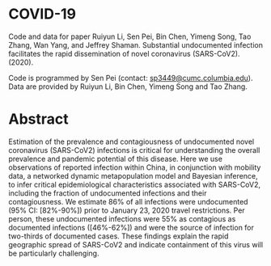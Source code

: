 # COVID-19
Code and data for paper Ruiyun Li, Sen Pei, Bin Chen, Yimeng Song, Tao Zhang, Wan Yang, and Jeffrey Shaman. Substantial undocumented infection facilitates the rapid dissemination of novel coronavirus (SARS-CoV2). (2020). 

Code is programmed by Sen Pei (contact: sp3449@cumc.columbia.edu). Data are provided by Ruiyun Li, Bin Chen, Yimeng Song and Tao Zhang.

# Abstract

Estimation of the prevalence and contagiousness of undocumented novel coronavirus (SARS-CoV2) infections is critical for understanding the overall prevalence and pandemic potential of this disease. Here we use observations of reported infection within China, in conjunction with mobility data, a networked dynamic metapopulation model and Bayesian inference, to infer critical epidemiological characteristics associated with SARS-CoV2, including the fraction of undocumented infections and their contagiousness. We estimate 86% of all infections were undocumented (95% CI: [82%-90%]) prior to January 23, 2020 travel restrictions. Per person, these undocumented infections were 55% as contagious as documented infections ([46%-62%]) and were the source of infection for two-thirds of documented cases. These findings explain the rapid geographic spread of SARS-CoV2 and indicate containment of this virus will be particularly challenging.
